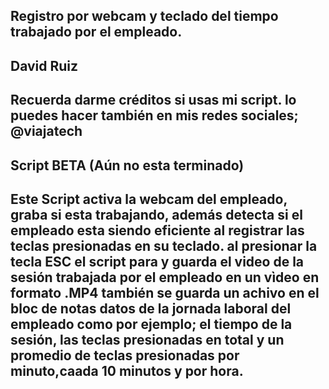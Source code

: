 Registro por webcam y teclado del tiempo trabajado por el empleado.
---------
David Ruiz
---------
Recuerda darme créditos si usas mi script. lo puedes hacer también en mis redes sociales; @viajatech
---------
Script BETA (Aún no esta terminado)
---------
Este Script activa la webcam del empleado, graba si esta trabajando, además detecta si el empleado esta siendo eficiente al registrar las teclas presionadas en su teclado. al presionar la tecla ESC el script para y guarda el video de la sesión trabajada por el empleado en un vìdeo en formato .MP4 también se guarda un achivo en el bloc de notas datos de la jornada laboral del empleado como por ejemplo; el tiempo de la sesión,
las teclas presionadas en total y un promedio de teclas presionadas por minuto,caada 10 minutos y por hora. 
---------
